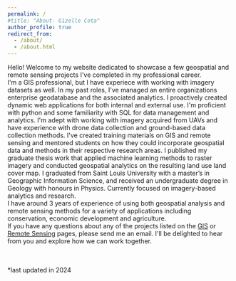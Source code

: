 ```yaml
---
permalink: /
#title: "About- Gizelle Cota"
author_profile: true
redirect_from: 
  - /about/
  - /about.html
---
```


Hello! Welcome to my website dedicated to showcase a few geospatial and remote sensing projects I've completed in my professional career. <br>
I'm a GIS professional, but I have experiece with working with imagery datasets as well. In my past roles, I've managed an entire organizations enterprise geodatabase and the associated analytics. I proactively created dynamic web applications for both internal and external use. I'm proficient with python and some familiarity with SQL for data management and analytics. I'm adept with working with imagery acquired from UAVs and have experience with drone data collection and ground-based data collection methods. I've created training materials on GIS and remote sensing and mentored students on how they could incorporate geospatial data and methods in their respective research areas. I published my graduate thesis work that applied machine learning methods to raster imagery and conducted geospatial analytics on the resulting land use land cover map. I graduated from Saint Louis University with a master’s in Geographic Information Science, and received an undergraduate degree in Geology with honours in Physics. Currently focused on imagery-based analytics and research. 
<br>
I have around 3 years of experience of using both geospatial analysis and remote sensing methods for a variety of applications including conservation, economic development and agriculture. 
<br>
If you have any questions about any of the projects listed on the [GIS](https://cotag11.github.io/GIS/) or [Remote Sensing](https://cotag11.github.io/RemoteSensing/) pages, please send me an email. I'll be delighted to hear from you and explore how we can work together. 


<br>
<br>
*last updated in 2024
